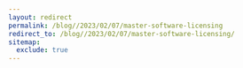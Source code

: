 ```yaml
---
layout: redirect
permalink: /blog//2023/02/07/master-software-licensing
redirect_to: /blog//2023/02/07/master-software-licensing/
sitemap:
  exclude: true
---
```

